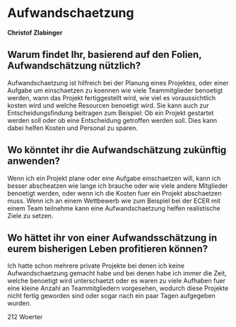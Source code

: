 # Aufwandschaetzung
**Christof Zlabinger**

## Warum findet Ihr, basierend auf den Folien, Aufwandschätzung nützlich?
Aufwandschaetzung ist hilfreich bei der Planung eines Projektes, oder einer Aufgabe um einschaetzen zu koennen wie viele Teammitglieder benoetigt werden, wann das Projekt fertiggestellt wird, wie viel es voraussichtlich kosten wird und welche Resourcen benoetigt wird. Sie kann auch zur Entscheidungsfindung beitragen zum Beispiel: Ob ein Projekt gestartet werden soll oder ob eine Entscheidung getroffen werden soll. Dies kann dabei helfen Kosten und Personal zu sparen.

## Wo könntet ihr die Aufwandschätzung zukünftig anwenden?
Wenn ich ein Projekt plane oder eine Aufgabe einschaetzen will, kann ich besser abscheatzen wie lange ich brauche oder wie viele andere Mitglieder benoetigt werden, oder wenn ich die Kosten fuer ein Projekt abschaetzen muss. Wenn ich an einem Wettbewerb wie zum Beispiel bei der ECER mit einem Team teilnehme kann eine Aufwandschaetzung helfen realistische Ziele zu setzen.

## Wo hättet ihr von einer Aufwandsschätzung in eurem bisherigen Leben profitieren können?
Ich hatte schon mehrere private Projekte bei denen ich keine Aufwandschaetzung gemacht habe und bei denen habe ich immer die Zeit, welche benoetigt wird unterschaetzt oder es waren zu viele Aufhaben fuer eine kleine Anzahl an Teammitgliedern vorgesehen, wodurch diese Projekte nicht fertig geworden sind oder sogar nach ein paar Tagen aufgegeben wurden.

212 Woerter
